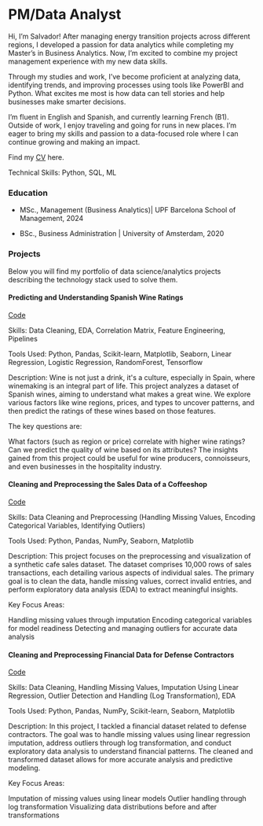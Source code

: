 # PM/Data Analyst

Hi, I’m Salvador! After managing energy transition projects across different regions, I developed a passion for data analytics while completing my Master’s in Business Analytics. Now, I’m excited to combine my project management experience with my new data skills.

Through my studies and work, I’ve become proficient at analyzing data, identifying trends, and improving processes using tools like PowerBI and Python. What excites me most is how data can tell stories and help businesses make smarter decisions.

I’m fluent in English and Spanish, and currently learning French (B1). Outside of work, I enjoy traveling and going for runs in new places. I’m eager to bring my skills and passion to a data-focused role where I can continue growing and making an impact.

Find my [CV](/assets/files/CV_RIOS-Salvador.pdf) here.

Technical Skills: Python, SQL, ML

### Education
- MSc., Management (Business Analytics)| UPF Barcelona School of Management, 2024

- BSc., Business Administration | University of Amsterdam, 2020

### Projects

Below you will find my portfolio of data science/analytics projects describing the technology stack used to solve them.

#### Predicting and Understanding Spanish Wine Ratings

[Code](/projects/Predicting_and_Understanding_Spanish_Wine_Ratings.ipynb)

Skills: Data Cleaning, EDA, Correlation Matrix, Feature Engineering, Pipelines

Tools Used: Python, Pandas, Scikit-learn, Matplotlib, Seaborn, Linear Regression, Logistic Regression, RandomForest, Tensorflow

Description: Wine is not just a drink, it's a culture, especially in Spain, where winemaking is an integral part of life. This project analyzes a dataset of Spanish wines, aiming to understand what makes a great wine. We explore various factors like wine regions, prices, and types to uncover patterns, and then predict the ratings of these wines based on those features.

The key questions are:

What factors (such as region or price) correlate with higher wine ratings?
Can we predict the quality of wine based on its attributes?
The insights gained from this project could be useful for wine producers, connoisseurs, and even businesses in the hospitality industry.

#### Cleaning and Preprocessing the Sales Data of a Coffeeshop

[Code](/projects/cafe_sales.ipynb)

Skills: Data Cleaning and Preprocessing (Handling Missing Values, Encoding Categorical Variables, Identifying Outliers)

Tools Used: Python, Pandas, NumPy, Seaborn, Matplotlib

Description: This project focuses on the preprocessing and visualization of a synthetic cafe sales dataset. The dataset comprises 10,000 rows of sales transactions, each detailing various aspects of individual sales. The primary goal is to clean the data, handle missing values, correct invalid entries, and perform exploratory data analysis (EDA) to extract meaningful insights.

Key Focus Areas:

Handling missing values through imputation
Encoding categorical variables for model readiness
Detecting and managing outliers for accurate data analysis

#### Cleaning and Preprocessing Financial Data for Defense Contractors

[Code](/projects/defense_contractors.ipynb)

Skills: Data Cleaning, Handling Missing Values, Imputation Using Linear Regression, Outlier Detection and Handling (Log Transformation), EDA

Tools Used: Python, Pandas, NumPy, Scikit-learn, Seaborn, Matplotlib

Description:
In this project, I tackled a financial dataset related to defense contractors. The goal was to handle missing values using linear regression imputation, address outliers through log transformation, and conduct exploratory data analysis to understand financial patterns. The cleaned and transformed dataset allows for more accurate analysis and predictive modeling.

Key Focus Areas:

Imputation of missing values using linear models
Outlier handling through log transformation
Visualizing data distributions before and after transformations
